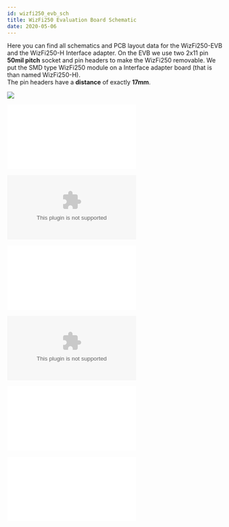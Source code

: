 ```yaml
---
id: wizfi250_evb_sch
title: WizFi250 Evaluation Board Schematic
date: 2020-05-06
---
```


Here you can find all schematics and PCB layout data for the
WizFi250-EVB and the WizFi250-H Interface adapter. On the EVB we use two
2x11 pin **50mil pitch** socket and pin headers to make the WizFi250
removable. We put the SMD type WizFi250 module on a Interface adapter
board (that is than named WizFi250-H).  
The pin headers have a **distance** of exactly **17mm**.


![](/document_framework/img/products/wizfi250/wizfi250evbsch/wizfi250-h_footprint.png)

![EVB Schematic(PDF)](/document_framework/img/products/wizfi250/wizfi250evbsch/wizfi250_evb_sch_v100_131224_.pdf)

![EVB Schematic(Eagle CAD)](/document_framework/img/products/wizfi250/wizfi250evbsch/wizfi250_evb_sch_v100_131224_.zip)

![I/F Board Schematic(PDF)](/document_framework/img/products/wizfi250/wizfi250evbsch/wizfi250_if_sch_v_100_131224_.pdf)

![I/F Board Schematic(PADS)](/document_framework/img/products/wizfi250/wizfi250evbsch/wizfi250_if_sch_v100.zip)

![Ref Schematic](/document_framework/img/products/wizfi250/wizfi250ds/wizfi250_ref_schematic.pdf)

![Partlist](/document_framework/img/products/wizfi250/wizfi250evbsch/wizfi250_evb_pl_v100_131224_.pdf)
